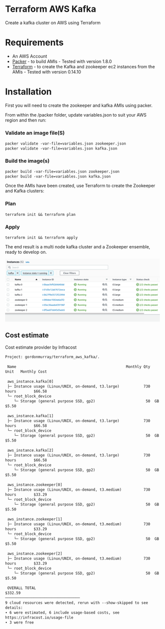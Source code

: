 # Terraform AWS Kafka
Create a kafka cluster on AWS using Terraform

# Requirements

* An AWS Account
* [Packer](https://www.packer.io/) - to build AMIs - Tested with version 1.8.0
* [Terraform](https://www.terraform.io/) - to create the Kafka and zookeeper ec2 instances from the AMIs - Tested with version 0.14.10

# Installation

First you will need to create the zookeeper and kafka AMIs using packer.

From within the /packer folder, update variables.json to suit your AWS region and then run:

### Validate an image file(S)

```
packer validate -var-file=variables.json zookeeper.json
packer validate -var-file=variables.json kafka.json
```

### Build the image(s)

```
packer build -var-file=variables.json zookeeper.json
packer build -var-file=variables.json kafka.json
```

Once the AMIs have been created, use Terraform to create the Zookeeper and Kafka clusters:

### Plan

```
terraform init && terraform plan
```

### Apply

```
terraform init && terraform apply
```

The end result is a multi node kafka cluster and a Zookeeper ensemble, ready to develop on.

![Kafka and Zookeeper nodes](files/kafka.png)

## Cost estimate

Cost estimate provider by Infracost

```
Project: gordonmurray/terraform_aws_kafka/.

 Name                                                  Monthly Qty  Unit   Monthly Cost

 aws_instance.kafka[0]
 ├─ Instance usage (Linux/UNIX, on-demand, t3.large)           730  hours        $66.58
 └─ root_block_device
    └─ Storage (general purpose SSD, gp2)                       50  GB            $5.50

 aws_instance.kafka[1]
 ├─ Instance usage (Linux/UNIX, on-demand, t3.large)           730  hours        $66.58
 └─ root_block_device
    └─ Storage (general purpose SSD, gp2)                       50  GB            $5.50

 aws_instance.kafka[2]
 ├─ Instance usage (Linux/UNIX, on-demand, t3.large)           730  hours        $66.58
 └─ root_block_device
    └─ Storage (general purpose SSD, gp2)                       50  GB            $5.50

 aws_instance.zookeeper[0]
 ├─ Instance usage (Linux/UNIX, on-demand, t3.medium)          730  hours        $33.29
 └─ root_block_device
    └─ Storage (general purpose SSD, gp2)                       50  GB            $5.50

 aws_instance.zookeeper[1]
 ├─ Instance usage (Linux/UNIX, on-demand, t3.medium)          730  hours        $33.29
 └─ root_block_device
    └─ Storage (general purpose SSD, gp2)                       50  GB            $5.50

 aws_instance.zookeeper[2]
 ├─ Instance usage (Linux/UNIX, on-demand, t3.medium)          730  hours        $33.29
 └─ root_block_device
    └─ Storage (general purpose SSD, gp2)                       50  GB            $5.50

 OVERALL TOTAL                                                                  $332.59
──────────────────────────────────
9 cloud resources were detected, rerun with --show-skipped to see details:
∙ 6 were estimated, 6 include usage-based costs, see https://infracost.io/usage-file
∙ 3 were free
```